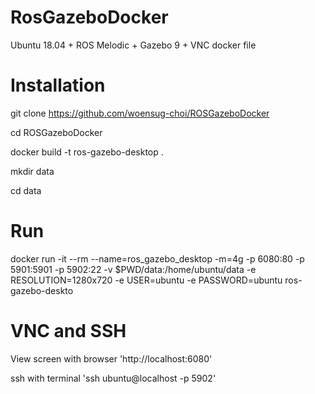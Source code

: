 # RosGazeboDocker
Ubuntu 18.04 + ROS Melodic + Gazebo 9 + VNC docker file

# Installation
git clone https://github.com/woensug-choi/ROSGazeboDocker

cd ROSGazeboDocker

docker build -t ros-gazebo-desktop .

mkdir data

cd data

# Run
docker run -it --rm --name=ros_gazebo_desktop -m=4g -p 6080:80 -p 5901:5901 -p 5902:22 -v $PWD/data:/home/ubuntu/data -e RESOLUTION=1280x720 -e USER=ubuntu -e PASSWORD=ubuntu ros-gazebo-deskto

# VNC and SSH
View screen with browser 'http://localhost:6080'

ssh with terminal 'ssh ubuntu@localhost -p 5902'
